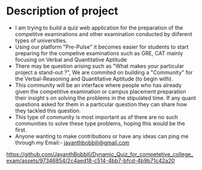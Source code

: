 # Description of project
* I am trying to build a quiz web application for the preparation of the competitve examinations and other examination conducted by diiferent types of universities.
* Using our platform "Pre-Pulse" it becomes easier for students to start preparing for the competive examinations such as GRE, CAT mainly focusing on Verbal and Quantitative Aptitude
* There may be question arising such as "What makes your particular project a stand-out ?", We are commited on building a "Community" for the Verbal-Reasoning and Quantitative Aptitude (to begin with).
* This community will be an interface where people who has already given the competitive examination or campus placement preparation their insight s on solving the problems in the stipulated time. If any quant questions asked for them in a particular question they can share how they tackled this question.
* This type of community is most important as of there are no such communities to solve these type problems, hoping this would be the first.
* Anyone wanting to make contributions or have any ideas can ping me through my Email:- jayanthbobbili@gmail.com



https://github.com/JayanthBobbili/Dynamic_Quiz_for_competetive_college_exam/assets/97346854/2c4aed18-c514-4bb7-bfcd-4b9b71c42a20


